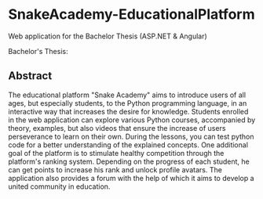 # SnakeAcademy-EducationalPlatform
Web application for the Bachelor Thesis (ASP.NET &amp; Angular)

Bachelor's Thesis:

## Abstract 

The educational platform "Snake Academy" aims to introduce users of all ages, but especially students, to the Python programming language, in an interactive way that increases the desire for knowledge. Students enrolled in the web application can explore various Python courses, accompanied by theory, examples, but also videos that ensure the increase of users perseverance to learn on their own. During the lessons, you can test python code for a better understanding of the explained concepts.
One additional goal of the platform is to stimulate healthy competition through the platform's ranking system. Depending on the progress of each student, he can get points to increase his rank and unlock profile avatars. The application also provides a forum with the help of which it aims to develop a united community in education.
